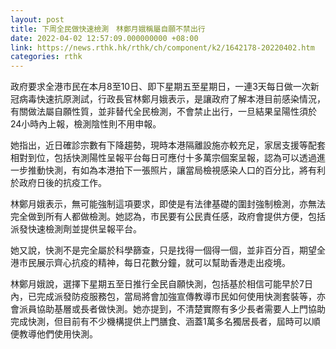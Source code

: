 ```yaml
---
layout: post
title: 下周全民做快速檢測　林鄭月娥稱屬自願不禁出行
date: 2022-04-02 12:57:09.000000000 +08:00
link: https://news.rthk.hk/rthk/ch/component/k2/1642178-20220402.htm
categories: rthk
---
```


政府要求全港市民在本月8至10日、即下星期五至星期日，一連3天每日做一次新冠病毒快速抗原測試，行政長官林鄭月娥表示，是讓政府了解本港目前感染情況，有關做法屬自願性質，並非替代全民檢測，不會禁止出行，一旦結果呈陽性須於24小時內上報，檢測陰性則不用申報。

她指出，近日確診宗數有下降趨勢，現時本港隔離設施亦較充足，家居支援等配套相對到位，包括快測陽性呈報平台每日可應付十多萬宗個案呈報，認為可以透過進一步推動快測，有如為本港拍下一張照片，讓當局檢視感染人口的百分比，將有利於政府日後的抗疫工作。

林鄭月娥表示，無可能強制這項要求，即使是有法律基礎的圍封強制檢測，亦無法完全做到所有人都做檢測。她認為，市民要有公民責任感，政府會提供方便，包括派發快速檢測劑並提供呈報平台。

她又說，快測不是完全屬於科學篩查，只是找得一個得一個，並非百分百，期望全港市民展示齊心抗疫的精神，每日花數分鐘，就可以幫助香港走出疫境。

林鄭月娥說，選擇下星期五至日推行全民自願快測，包括基於相信可能早於7日內，已完成派發防疫服務包，當局將會加強宣傳教導市民如何使用快測套裝等，亦會派員協助基層或長者做快測。她亦提到，不清楚實際有多少長者需要人上門協助完成快測，但目前有不少機構提供上門膳食、涵蓋1萬多名獨居長者，屆時可以順便教導他們使用快測。
